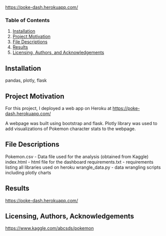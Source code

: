 https://poke-dash.herokuapp.com/

### Table of Contents

1. [Installation](#installation)
2. [Project Motivation](#motivation)
3. [File Descriptions](#files)
4. [Results](#results)
5. [Licensing, Authors, and Acknowledgements](#licensing)

## Installation <a name="installation"></a>

pandas, plotly, flask

## Project Motivation<a name="motivation"></a>

For this project, I deployed a web app on Heroku at https://poke-dash.herokuapp.com/

A webpage was built using bootstrap and flask. Plotly library was used to add visualizations of Pokemon character stats to the webpage.


## File Descriptions <a name="files"></a>

Pokemon.csv - Data file used for the analysis (obtained from Kaggle)
index.html - html file for the dashboard
requirements.txt - requirements listing all libraries used on heroku
wrangle_data.py - data wrangling scripts including plotly charts

## Results<a name="results"></a>

https://poke-dash.herokuapp.com/

## Licensing, Authors, Acknowledgements<a name="licensing"></a>

https://www.kaggle.com/abcsds/pokemon

